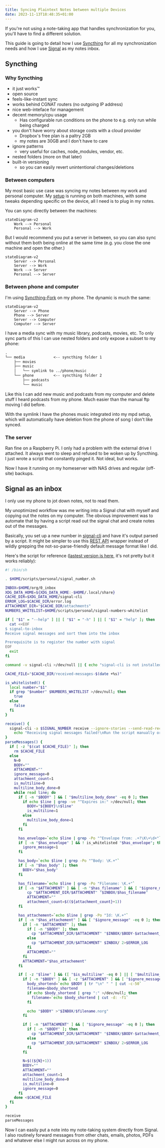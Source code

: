 ```yaml
---
title: Syncing Plaintext Notes between multiple Devices
date: 2023-11-13T18:48:35+01:00
---
```


If you're not using a note-taking app that handles synchronization for you,
you'll have to find a different solution.

This guide is going to detail how I use [Syncthing](https://syncthing.net) for
all my synchronization needs and how I use [Signal](https://signal.org) as my
notes inbox.

## Syncthing
### Why Syncthing

- it just works™
- open source
- feels-like-instant sync
- works behind CGNAT routers (no outgoing IP address)
- nice web-inteface for management
- decent memory/cpu usage
    + Has configurable run conditions on the phone to e.g. only run while being charged
- you don't have worry about storage costs with a cloud provider
    + Dropbox's free plan is a paltry 2GB
    + my notes are 30GB and I don't have to care
- ignore patterns
    + very useful for caches, node_modules, vendor, etc.
- nested folders (more on that later)
- built-in versioning
    + so you can easily revert unintentional changes/deletions

### Between computers

My most basic use case was syncing my notes between my work and personal
computer. My [setup](https://github.com/jneidel/dotfiles) is running on both
machines, with some tweaks depending specific on the device, all I need is to
plug in my notes.

You can sync directly between the machines:

```mermaid
stateDiagram-v2
    Work --> Personal
    Personal --> Work
```


But I would recommend you put a server in between, so you can also sync without
them both being online at the same time (e.g. you close the one machine and open the other.)


```mermaid
stateDiagram-v2
    Server --> Personal
    Server --> Work
    Work --> Server
    Personal --> Server
```

### Between phone and computer

I'm using [Syncthing-Fork](https://f-droid.org/en/packages/com.github.catfriend1.syncthingandroid/) on my phone.
The dynamic is much the same:

```mermaid
stateDiagram-v2
    Server --> Phone
    Phone --> Server
    Server --> Computer
    Computer --> Server
```

I have a media sync with my music library, podcasts, movies, etc. To only sync
parts of this I can use nested folders and only expose a subset to my phone:

```txt
.
└── media             <-- syncthing folder 1
    ├── movies
    ├── music
    │   └── symlink to ../phone/music
    └── phone         <-- syncthing folder 2
        ├── podcasts
        └── music

```

Like this I can add new music and podcasts from my computer and delete stuff I heard
podcasts from my phone.
Much easier than the manual ftp moving I did before.

With the symlink I have the phones music integrated into my mpd setup, which
will automatically have deletion from the phone of song I don't like synced.

### The server

Ran fine on a Raspberry Pi.
I only had a problem with the external drive I attached. It always went to sleep
and refused to be woken up by Syncthing.
I just wrote a script that constantly pinged it.
Not ideal, but works.

Now I have it running on my homeserver with NAS drives and regular (off-site)
backups.

## Signal as an inbox

I only use my phone to jot down notes, not to read them.

My unoptimized workflow was me writing into a Signal chat with myself and copying out the notes on my computer.
The obvious improvement was to automate that by having a script read out the signal chat
and create notes out of the messages.

Basically, you set up a new number in [signal-cli](https://github.com/AsamK/signal-cli)
and have it's output parsed by a script.
It might be simpler to use this [REST API](https://github.com/bbernhard/signal-cli-rest-api) wrapper
instead of wildly grepping the not-so-parse-friendly default message format like
I did.

Here's the script for reference ([lastest version is here](https://github.com/jneidel/dotfiles/blob/master/scripts/cron/signal-to-inbox), it's not pretty but it works reliably):

```sh
#! /bin/sh

. $HOME/scripts/personal/signal_number.sh

INBOX=$HOME/org/0_inbox
XDG_DATA_HOME=${XDG_DATA_HOME:-$HOME/.local/share}
CACHE_DIR=$XDG_DATA_HOME/signal-cli
ERROR_LOG=$CACHE_DIR/error.log
ATTACHMENT_DIR="$CACHE_DIR/attachments"
NUMBERS_WHITELIST=$HOME/scripts/personal/signal-numbers-whitelist

if [ "$1" = "--help" ] || [ "$1" = "-h" ] || [ "$1" = "help" ]; then
  cat <<EOF
$ signal-to-inbox
Receive signal messages and sort them into the inbox

Prerequisite is to register the number with signal
EOF
  exit
fi

command -v signal-cli >/dev/null || { echo "signal-cli is not installed" 1>&2; exit 127; }

CACHE_FILE="$CACHE_DIR/received-messages-$(date +%s)"

is_whitelisted() {
  local number="$1"
  if grep "$number" $NUMBERS_WHITELIST >/dev/null; then
    true
  else
    false
  fi
}

receive() {
  signal-cli -a $SIGNAL_NUMBER receive --ignore-stories --send-read-receipts >$CACHE_FILE 2>/tmp/signal-cli-errors ||
    echo "Receiving signal messages failed!\nRun the script manually or consult /tmp/signal-cli-errors" >$INBOX/signal-cli-errors
}
parseMessages() {
  if [ -z "$(cat $CACHE_FILE)" ]; then
    rm $CACHE_FILE
  else
    N=0
    BODY=""
    ATTACHMENT=""
    ignore_message=0
    attachment_count=1
    is_multiline=0
    multiline_body_done=0
    while read line; do
      if [ -n "$BODY" ] && [ "$multiline_body_done" -eq 0 ]; then
        if echo $line | grep -ve "^Expires in:" >/dev/null; then
          BODY="${BODY}\n$line"
          is_multiline=1
        else
          multiline_body_done=1
        fi
      fi

      has_envelope=`echo $line | grep -Po "^Envelope from: .+?\K\+\d+"`
      if [ -n "$has_envelope" ] && ! is_whitelisted "$has_envelope"; then
        ignore_message=1
      fi

      has_body=`echo $line | grep -Po "^Body: \K.+"`
      if [ -n "$has_body" ]; then
        BODY="$has_body"
      fi

      has_filename=`echo $line | grep -Po "Filename: \K.+"`
      if [ -n "$ATTACHMENT" ] && [ -n "$has_filename" ] && [ "$ignore_message" -eq 0 ]; then
          cp "$ATTACHMENT_DIR/$ATTACHMENT" "$INBOX/$has_filename"
          ATTACHMENT=""
          attachment_count=$((${attachment_count}+1))
      fi

      has_attachement=`echo $line | grep -Po "Id: \K.+"`
      if [ -n "$has_attachement" ] && [ "$ignore_message" -eq 0 ]; then
        if [ -n "$ATTACHMENT" ]; then
          if [ -n "$BODY" ]; then
            cp "$ATTACHMENT_DIR/$ATTACHMENT" "$INBOX/$BODY-$attachment_count.${ATTACHMENT##*.}" 2>$ERROR_LOG
          else
            cp "$ATTACHMENT_DIR/$ATTACHMENT" $INBOX/ 2>$ERROR_LOG
          fi
          ATTACHMENT=""
        fi
        ATTACHMENT="$has_attachement"
      fi

      if [ -z "$line" ] && ([ "$is_multiline" -eq 0 ] || [ "$multiline_body_done" -eq 1 ]); then # reset
        if [ -n "$BODY" ] && [ -z "$ATTACHMENT" ] && [ "$ignore_message" -eq 0 ]; then
          body_shortend=`echo $BODY | tr "\n" " " | cut -c-50`
          filename=$body_shortend
          if echo $body_shortend | grep ":" >/dev/null; then
            filename=`echo $body_shortend | cut -d: -f1`
          fi

          echo "$BODY" >"$INBOX/$filename.norg"
        fi

        if [ -n "$ATTACHMENT" ] && [ "$ignore_message" -eq 0 ]; then
          if [ -n "$BODY" ]; then
            cp "$ATTACHMENT_DIR/$ATTACHMENT" "$INBOX/$BODY-$attachment_count.${ATTACHMENT##*.}" 2>$ERROR_LOG
          else
            cp "$ATTACHMENT_DIR/$ATTACHMENT" $INBOX/ 2>$ERROR_LOG
          fi
        fi

        N=$((${N}+1))
        BODY=""
        ATTACHMENT=""
        attachment_count=1
        multiline_body_done=0
        is_multiline=0
        ignore_message=0
      fi
    done <$CACHE_FILE
  fi
}

receive
parseMessages
```

Now I can easily put a note into my note-taking system directly from Signal.
I also routinely forward messages from other chats, emails, photos, PDFs and
whatever else I might run across on my phone.
